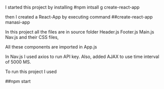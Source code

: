 I started this project by installing 
#npm intsall g create-react-app

then I created a React-App by executing command 
##create-react-app manasi-app

In this project all the files are in source folder
Header.js
Footer.js
Main.js
Nav.js
and their CSS files,

All these components are imported in App.js 

In Nav.js I used axios to run API key. Also, added AJAX to use time interval of 5000 MS.

To run this project I used

##npm start
